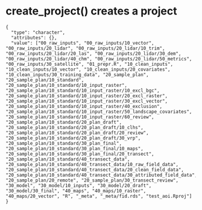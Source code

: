 # create_project() creates a project

    {
      "type": "character",
      "attributes": {},
      "value": ["00_raw_inputs", "00_raw_inputs/10_vector", "00_raw_inputs/20_lidar", "00_raw_inputs/20_lidar/10_trim", "00_raw_inputs/20_lidar/20_las", "00_raw_inputs/20_lidar/30_dem", "00_raw_inputs/20_lidar/40_chm", "00_raw_inputs/20_lidar/50_metrics", "00_raw_inputs/30_satellite", "01_prepr.R", "10_clean_inputs", "10_clean_inputs/10_vector", "10_clean_inputs/20_covariates", "10_clean_inputs/30_training_data", "20_sample_plan", "20_sample_plan/10_standard", "20_sample_plan/10_standard/10_input_raster", "20_sample_plan/10_standard/10_input_raster/10_excl_bgc", "20_sample_plan/10_standard/10_input_raster/20_excl_raster", "20_sample_plan/10_standard/10_input_raster/30_excl_vector", "20_sample_plan/10_standard/10_input_raster/40_exclusion", "20_sample_plan/10_standard/10_input_raster/50_landscape_covariates", "20_sample_plan/10_standard/10_input_raster/60_review", "20_sample_plan/10_standard/20_plan_draft", "20_sample_plan/10_standard/20_plan_draft/10_clhs", "20_sample_plan/10_standard/20_plan_draft/20_review", "20_sample_plan/10_standard/20_plan_draft/30_vrp", "20_sample_plan/10_standard/30_plan_final", "20_sample_plan/10_standard/30_plan_final/10_maps", "20_sample_plan/10_standard/30_plan_final/20_transect", "20_sample_plan/10_standard/40_transect_data", "20_sample_plan/10_standard/40_transect_data/10_raw_field_data", "20_sample_plan/10_standard/40_transect_data/20_clean_field_data", "20_sample_plan/10_standard/40_transect_data/30_attributed_field_data", "20_sample_plan/20_remote", "20_sample_plan/30_transect_review", "30_model", "30_model/10_inputs", "30_model/20_draft", "30_model/30_final", "40_maps", "40_maps/10_raster", "40_maps/20_vector", "R", "_meta", "_meta/fid.rds", "test_aoi.Rproj"]
    }

